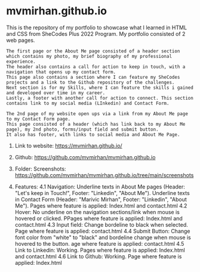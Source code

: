 # mvmirhan.github.io
 This is the repository of my portfolio to showcase what I learned in HTML and CSS from SheCodes Plus 2022 Program.
 My portfolio consisted of 2 web pages.

    The first page or the About Me page consisted of a header section which contains my photo, my brief biography of my professional experience.
    The header also contains a call for action to keep in touch, with a navigation that opens up my contact form.
    This page also contains a section where I can feature my SheCodes projects and a link to the Github repository of the challenges.
    Next section is for my Skills, where I can feature the skills i gained and developed over time in my career.
    Lastly, a footer with another call for action to connect. This section contains link to my social media (LInkedin) and Contact Form. 
    
    The 2nd page of my website open ups via a link from my About Me page to my Contact Form page.
    This page consisted of a header (which has link back to my About Me page), my 2nd photo, forms/input field and submit button.
    It also has footer, with links to social media and About Me Page.

 1. Link to website: https://mvmirhan.github.io/

 2. Github: https://github.com/mvmirhan/mvmirhan.github.io

 3. Folder: Screenshots: https://github.com/mvmirhan/mvmirhan.github.io/tree/main/screenshots


 4. Features:
    4.1 Navigation: Underline texts in About Me pages (Header: "Let's keep in Touch!", Footer: "Linkedin", "About Me"). Underline texts in Contact Form (Header: "Marivic Mirhan", Footer: "Linkedin", "About Me"). Pages where feature is applied: Index.html and contact.html
    4.2 Hover: No underline on the navigation sections/link when mouse is hovered or clicked. PPages where feature is applied: Index.html and contact.html
    4.3 Input field: Change bordeline to black when selected. Page where feature is applied: contact.html
    4.4 Submit Button: Change font color from "white" to "black" and bordeline change when mouse is hovered to the button. age where feature is applied: contact.html
    4.5 Link to Linkedin: Working. Pages where feature is applied: Index.html and contact.html
    4.6 Link to Github: Working. Page where feature is applied: Index.html



    


